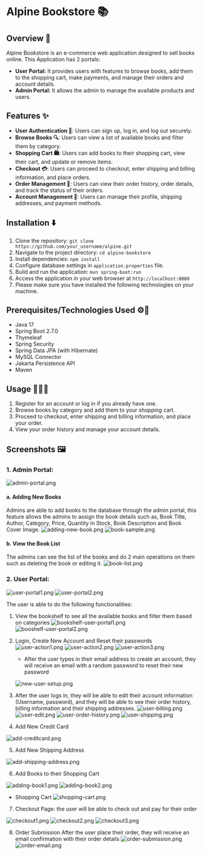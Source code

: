 # Alpine Bookstore 📚

## Overview 🚀
Alpine Bookstore is an e-commerce web application designed to sell books online. This Application has 2 portals:
- **User Portal:** It provides users with features to browse books, add them to the shopping cart, make payments, and manage their orders and account details.
- **Admin Portal:** It allows the admin to manage the available products and users.

## Features ✨
- **User Authentication 🔐**: Users can sign up, log in, and log out securely.
- **Browse Books 🔍**: Users can view a list of available books and filter them by category.
- **Shopping Cart 🛍️**: Users can add books to their shopping cart, view their cart, and update or remove items.
- **Checkout 💳**: Users can proceed to checkout, enter shipping and billing information, and place orders.
- **Order Management 📒**: Users can view their order history, order details, and track the status of their orders.
- **Account Management 💼**: Users can manage their profile, shipping addresses, and payment methods.

## Installation ⬇️
1. Clone the repository: `git clone https://github.com/your_username/alpine.git`
2. Navigate to the project directory: `cd alpine-bookstore`
3. Install dependencies: `npm install`
4. Configure database settings in `application.properties` file.
5. Build and run the application: `mvn spring-boot:run`
6. Access the application in your web browser at `http://localhost:8080`
7. Please make sure you have installed the following technologies on your machine.

## Prerequisites/Technologies Used ⚙️🔧
- Java 17
- Spring Boot 2.7.0
- Thymeleaf
- Spring Security
- Spring Data JPA (with Hibernate)
- MySQL Connector
- Jakarta Persistence API
- Maven

## Usage 📕📗📘
1. Register for an account or log in if you already have one.
2. Browse books by category and add them to your shopping cart.
3. Proceed to checkout, enter shipping and billing information, and place your order.
4. View your order history and manage your account details.

## Screenshots 🖼️
### 1. Admin Portal:
![admin-portal.png](src%2Fmain%2Fresources%2Fstatic%2Fimages%2Fadmin-portal.png)

#### a. Adding New Books
Admins are able to add books to the database through the admin portal, this feature allows the admins to assign the book details such as, Book Title, Author, Category, Price, Quantity in Stock, Book Description and Book Cover Image.
![adding-new-book.png](src%2Fmain%2Fresources%2Fstatic%2Fimages%2Fadding-new-book.png)
![book-sample.png](src%2Fmain%2Fresources%2Fstatic%2Fimages%2Fbook-sample.png)

#### b. View the Book List
The admins can see the list of the books and do 2 main operations on them such as deleting the book or editing it.
![book-list.png](src%2Fmain%2Fresources%2Fstatic%2Fimages%2Fbook-list.png)

### 2. User Portal:
![user-portal1.png](src%2Fmain%2Fresources%2Fstatic%2Fimages%2Fuser-portal1.png)
![user-portal2.png](src%2Fmain%2Fresources%2Fstatic%2Fimages%2Fuser-portal2.png)

The user is able to do the following functionalities:
1. View the bookshelf to see all the available books and filter them based on categories
![bookshelf-user-portal1.png](src%2Fmain%2Fresources%2Fstatic%2Fimages%2Fbookshelf-user-portal1.png)
![booshelf-user-portal2.png](src%2Fmain%2Fresources%2Fstatic%2Fimages%2Fbooshelf-user-portal2.png)
2. Login, Create New Account and Reset their passwords
![user-action1.png](src%2Fmain%2Fresources%2Fstatic%2Fimages%2Fuser-action1.png)
![user-action2.png](src%2Fmain%2Fresources%2Fstatic%2Fimages%2Fuser-action2.png)
![user-action3.png](src%2Fmain%2Fresources%2Fstatic%2Fimages%2Fuser-action3.png)

    - After the user types in their email address to create an account, they will receive an email with a random password to reset their new password
   
   ![new-user-setup.png](src%2Fmain%2Fresources%2Fstatic%2Fimages%2Fnew-user-setup.png)
3. After the user logs in, they will be able to edit their account information (Username, password), and they will be able to see their order history, billing information and their shipping addresses.
![user-billing.png](src%2Fmain%2Fresources%2Fstatic%2Fimages%2Fuser-billing.png)
![user-edit.png](src%2Fmain%2Fresources%2Fstatic%2Fimages%2Fuser-edit.png)
![user-order-history.png](src%2Fmain%2Fresources%2Fstatic%2Fimages%2Fuser-order-history.png)
![user-shipping.png](src%2Fmain%2Fresources%2Fstatic%2Fimages%2Fuser-shipping.png)
4. Add New Credit Card

![add-creditcard.png](src%2Fmain%2Fresources%2Fstatic%2Fimages%2Fadd-creditcard.png)

5. Add New Shipping Address

![add-shipping-address.png](src%2Fmain%2Fresources%2Fstatic%2Fimages%2Fadd-shipping-address.png)

6. Add Books to their Shopping Cart

![adding-book1.png](src%2Fmain%2Fresources%2Fstatic%2Fimages%2Fadding-book1.png)
![adding-book2.png](src%2Fmain%2Fresources%2Fstatic%2Fimages%2Fadding-book2.png)
   - Shopping Cart
![shopping-cart.png](src%2Fmain%2Fresources%2Fstatic%2Fimages%2Fshopping-cart.png)

7. Checkout Page: the user will be able to check out and pay for their order

![checkout1.png](src%2Fmain%2Fresources%2Fstatic%2Fimages%2Fcheckout1.png)
![checkout2.png](src%2Fmain%2Fresources%2Fstatic%2Fimages%2Fcheckout2.png)
![checkout3.png](src%2Fmain%2Fresources%2Fstatic%2Fimages%2Fcheckout3.png)

8. Order Submission
After the user place their order, they will receive an email confirmation with their order details
![order-submission.png](src%2Fmain%2Fresources%2Fstatic%2Fimages%2Forder-submission.png)
![order-email.png](src%2Fmain%2Fresources%2Fstatic%2Fimages%2Forder-email.png)